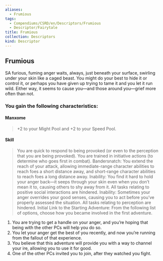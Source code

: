 ```yaml
---
aliases:
  - Frumious
tags:
  - Compendiums/CSRD/en/Descriptors/Frumious
  - Descriptor/Fairytale
title: Frumious
collection: Descriptors
kind: Descriptor
---
```

## Frumious  
SA furious, fuming anger waits, always, just beneath your surface, swirling under your skin like a caged beast. You might do your best to hide it or control it, or perhaps you have given up trying to tame it and you let it run wild. Either way, it seems to cause you—and those around you—grief more often than not.
### You gain the following characteristics:
#### Manxome
>+2 to your Might Pool and +2 to your Speed Pool.
#### Skill
>You are quick to respond to being provoked (or even to the perception that you are being provoked). You are trained in initiative actions (to determine who goes first in combat).
Bandersnatch: You extend the reach of your attack, allowing immediate-range character abilities to reach foes a short distance away, and short-range character abilities to reach foes a long distance away.
Inability: You find it hard to hold your anger back—it seeps through your skin even when you don’t mean it to, causing others to shy away from it. All tasks relating to positive social interactions are hindered.
Inability: Sometimes your anger overrides your good senses, causing you to act before you’ve properly assessed the situation. All tasks relating to perception are hindered.
Initial Link to the Starting Adventure:
From the following list of options, choose how you became involved in the first adventure.
1. You are trying to get a handle on your anger, and you’re hoping that being with the other PCs will help you do so.
2. You let your anger get the best of you recently, and now you’re running from the fallout of that experience.
3. You believe that this adventure will provide you with a way to channel your ire, allowing you to use it for good.
4. One of the other PCs invited you to join, after they watched you fight. 



